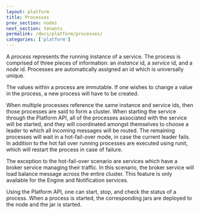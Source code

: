 ```yaml
---
layout: platform
title: Processes
prev_section: nodes
next_section: tenants
permalink: /docs/platform/processes/
categories: ['platform']
---
```


A *process* represents the running instance of a service. The process is comprised
of three pieces of information: an *instance* id, a *service* id, and a *node* id.
Processes are automatically assigned an id which is universally unique.

The values within a process are immutable. If one wishes to change a value in the
process, a new process will have to be created.

When multiple processes reference the same instance and service ids, then those processes
are said to form a cluster. When starting the service through the Platform API, all of the
processes associated with the service will be started, and they will coordinated amongst themselves
to choose a leader to which all incoming messages will be routed. The remaining processes will
wait in a hot-fail-over mode, in case the current leader fails. In addition to the hot fail over
running processes are executed using runit, which will restart the process in case of failure.

The exception to the hot-fail-over scenario are services which have a broker service managing their traffic.
In this scenario, the broker service will load balance message across the entire cluster. This feature
is only available for the Engine and Notification services.

Using the Platform API, one can start, stop, and check the status of a process.
When a process is started, the corresponding jars are deployed to the node and
the jar is started.
